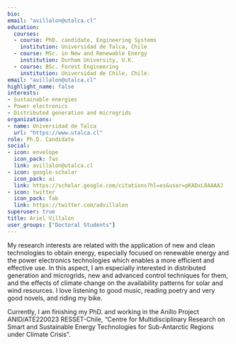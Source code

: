 ```yaml
---
bio: 
email: "avillalon@utalca.cl"
education:
  courses:
  - course: PhD. candidate, Engineering Systems
    institution: Universidad de Talca, Chile
  - course: MSc. in New and Renewable Energy
    institution: Durham University, U.K.
  - course: BSc. Forest Engineering  
    institution: Universidad de Chile, Chile.  
email: "avillalon@utalca.cl"
highlight_name: false
interests:
- Sustainable energies
- Power electronics
- Distributed generation and microgrids
organizations:
- name: Universidad de Talca
  url: "https://www.utalca.cl"
role: Ph.D. Candidate
social:
- icon: envelope
  icon_pack: fas
  link: avillalon@utalca.cl
- icon: google-scholar
  icon_pack: ai
  link: https://scholar.google.com/citations?hl=es&user=pKADxL8AAAAJ
- icon: twitter
  icon_pack: fab
  link: https://twitter.com/advillalon
superuser: true
title: Ariel Villalon
user_groups: ["Doctoral Students"]
---
```


My research interests are related with the application of new and clean technologies to obtain energy, especially focused on renewable energy and the power electronics technologies which enables a more efficient and effective use. In this aspect, I am especially interested in distributed generation and microgrids, new and advanced control techniques for them, and the effects of climate change on the availability patterns for solar and wind resources. I love listening to good music, reading poetry and very good novels, and riding my bike.

Currently, I am finishing my PhD. and working in the Anillo Project ANID/ATE220023 RESSET-Chile, “Centre for Multidisciplinary Research on Smart and Sustainable Energy Technologies for Sub-Antarctic Regions under Climate Crisis”.




